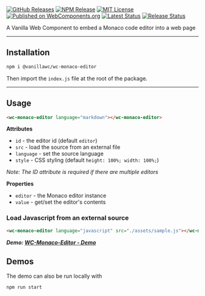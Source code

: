 [![GitHub Releases](https://badgen.net/github/tag/vanillawc/wc-monaco-editor)](https://github.com/vanillawc/wc-monaco-editor/releases)
[![NPM Release](https://badgen.net/npm/v/@vanillawc/wc-monaco-editor)](https://www.npmjs.com/package/@vanillawc/wc-monaco-editor)
[![MIT License](https://badgen.net/github/license/vanillawc/wc-monaco-editor)](https://raw.githubusercontent.com/vanillawc/wc-monaco-editor/master/LICENSE)
[![Published on WebComponents.org](https://img.shields.io/badge/webcomponents.org-published-blue.svg)](https://www.webcomponents.org/element/vanillawc/wc-monaco-editor)
[![Latest Status](https://github.com/vanillawc/wc-monaco-editor/workflows/Latest/badge.svg)](https://github.com/vanillawc/wc-monaco-editor/actions)
[![Release Status](https://github.com/vanillawc/wc-monaco-editor/workflows/Release/badge.svg)](https://github.com/vanillawc/wc-monaco-editor/actions)
<!-- [![Bundlephobia](https://badgen.net/bundlephobia/minzip/@vanillawc/wc-monaco-editor)](https://bundlephobia.com/result?p=@vanillawc/wc-monaco-editor) -->

A Vanilla Web Component to embed a Monaco code editor into a web page

-----

## Installation

```sh
npm i @vanillawc/wc-monaco-editor
```

Then import the `index.js` file at the root of the package.

-----

## Usage

```html
<wc-monaco-editor language="markdown"></wc-monaco-editor>
```

**Attributes**

- `id` - the editor id (default `editor`)
- `src` - load the source from an external file
- `language` - set the source language
- `style` - CSS styling (default `height: 100%; width: 100%;`)

*Note: The ID attribute is required if there are multiple editors*

**Properties**

- `editor` - the Monaco editor instance
- `value` - get/set the editor's contents

### Load Javascript from an external source

```html
<wc-monaco-editor language="javascript" src="./assets/sample.js"></wc-monaco-editor>
```

***Demo: [WC-Monaco-Editor - Demo][]***

## Demos

The demo can also be run locally with

```sh
npm run start
```

[WC-Monaco-Editor - Demo]: https://vanillawc.github.io/wc-monaco-editor/demo/index.html

